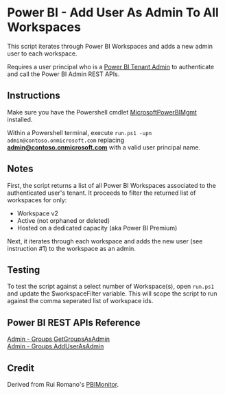 # Power BI - Add User As Admin To All Workspaces
This script iterates through Power BI Workspaces and adds a new admin user to each workspace.

Requires a user principal who is a [Power BI Tenant Admin](https://learn.microsoft.com/en-us/power-bi/admin/service-admin-role) to authenticate and call the Power BI Admin REST APIs.

## Instructions
Make sure you have the Powershell cmdlet [MicrosoftPowerBIMgmt](https://learn.microsoft.com/en-us/powershell/power-bi/overview?view=powerbi-ps) installed.

Within a Powershell terminal, execute `run.ps1 -upn admin@contoso.onmicrosoft.com` replacing **admin@contoso.onmicrosoft.com** with a valid user principal name.

## Notes
First, the script returns a list of all Power BI Workspaces associated to the authenticated user's tenant. It proceeds to filter the returned list of workspaces for only:  
  - Workspace v2  
  - Active (not orphaned or deleted)  
  - Hosted on a dedicated capacity (aka Power BI Premium)  

Next, it iterates through each workspace and adds the new user (see instruction #1) to the workspace as an admin.

## Testing
To test the script against a select number of Workspace(s), open `run.ps1` and update the $workspaceFilter variable. This will scope the script to run against the comma seperated list of workspace ids.

## Power BI REST APIs Reference
[Admin - Groups GetGroupsAsAdmin](https://learn.microsoft.com/en-us/rest/api/power-bi/admin/groups-get-groups-as-admin)  
[Admin - Groups AddUserAsAdmin](https://learn.microsoft.com/en-us/rest/api/power-bi/admin/groups-add-user-as-admin)

## Credit
Derived from Rui Romano's [PBIMonitor](https://github.com/RuiRomano/pbimonitor).